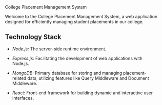 College Placement Management System

Welcome to the College Placement Management System, a web application designed for efficiently managing student placements in our college.

## Technology Stack

- *Node.js:* The server-side runtime environment.
- *Express.js:* Facilitating the development of web applications with Node.js.
- *MongoDB:* Primary database for storing and managing placement-related data, utilizing features like Query Middleware and Document Middleware.

- *React:* Front-end framework for building dynamic and interactive user interfaces.


